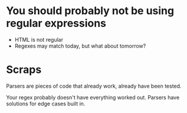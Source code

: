 # You should probably not be using regular expressions

* HTML is not regular
* Regexes may match today, but what about tomorrow?

# Scraps

Parsers are pieces of code that already work, already have been tested.

Your regex probably doesn't have everything worked out.
Parsers have solutions for edge cases built in.
